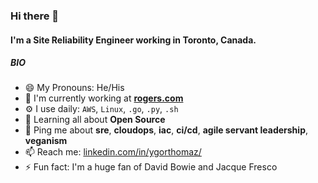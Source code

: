 ### Hi there 👋

#### I'm a Site Reliability Engineer working in Toronto, Canada.

##### BIO

- 😄 My Pronouns: He/His
- 🏢 I'm currently working at **[rogers.com](https://www.rogers.com)**
- ⚙️ I use daily: `AWS`, `Linux`, `.go`, `.py`, `.sh`
- 🌱 Learning all about **Open Source**
- 💬 Ping me about **sre**, **cloudops**, **iac**, **ci/cd**, **agile servant leadership**, **veganism**
- 📫 Reach me: [linkedin.com/in/ygorthomaz/](https://www.linkedin.com/in/ygorthomaz/)
- ⚡️ Fun fact: I'm a huge fan of David Bowie and Jacque Fresco
